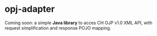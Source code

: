 # opj-adapter

Coming soon: a simple **Java __library__** to acces CH OJP v1.0 XML API, with request simplification and response POJO mapping.
